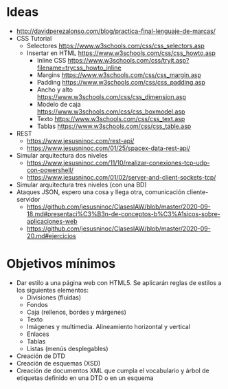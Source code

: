 # Ideas
- http://davidperezalonso.com/blog/practica-final-lenguaje-de-marcas/
- CSS Tutorial
  - Selectores https://www.w3schools.com/css/css_selectors.asp
  - Insertar en HTML https://www.w3schools.com/css/css_howto.asp
    - Inline CSS https://www.w3schools.com/css/tryit.asp?filename=trycss_howto_inline
    - Margins https://www.w3schools.com/css/css_margin.asp
    - Padding https://www.w3schools.com/css/css_padding.asp
    - Ancho y alto https://www.w3schools.com/css/css_dimension.asp
    - Modelo de caja https://www.w3schools.com/css/css_boxmodel.asp
    - Texto https://www.w3schools.com/css/css_text.asp
    - Tablas https://www.w3schools.com/css/css_table.asp
- REST
  * https://www.jesusninoc.com/rest-api/
  * https://www.jesusninoc.com/01/25/spacex-data-rest-api/
- Simular arquitectura dos niveles
  * https://www.jesusninoc.com/11/10/realizar-conexiones-tcp-udp-con-powershell/
  * https://www.jesusninoc.com/01/02/server-and-client-sockets-tcp/
- Simular arquitectura tres niveles (con una BD)
- Ataques JSON, espero una cosa y llega otra, comunicación cliente-servidor
  * https://github.com/jesusninoc/ClasesIAW/blob/master/2020-09-18.md#presentaci%C3%B3n-de-conceptos-b%C3%A1sicos-sobre-aplicaciones-web
  * https://github.com/jesusninoc/ClasesIAW/blob/master/2020-09-20.md#ejercicios

# Objetivos mínimos
- Dar estilo a una página web con HTML5. Se aplicarán reglas de estilos a los siguientes elementos:
  - Divisiones (fluidas)
  - Fondos
  - Caja (rellenos, bordes y márgenes)
  - Texto
  - Imágenes y multimedia. Alineamiento horizontal y vertical
  - Enlaces
  - Tablas
  - Listas (menús desplegables)
- Creación de DTD 
- Creación de esquemas (XSD) 
- Creación de documentos XML que cumpla el vocabulario y árbol de etiquetas definido en una DTD o en un esquema
